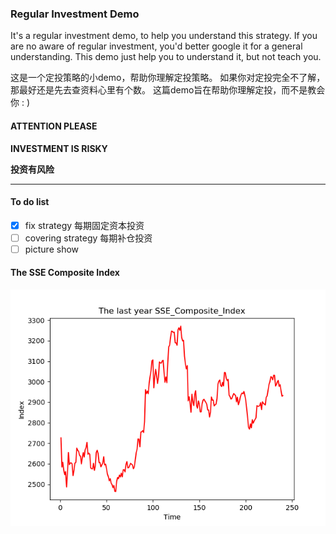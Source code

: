 ### Regular Investment Demo

It's a regular investment demo, to help you understand this strategy.
If you are no aware of regular investment, you'd better google it for a general understanding.
This demo just help you to understand it, but not teach you.

这是一个定投策略的小demo，帮助你理解定投策略。
如果你对定投完全不了解，那最好还是先去查资料心里有个数。
这篇demo旨在帮助你理解定投，而不是教会你 : ) 


#### ATTENTION PLEASE

**INVESTMENT IS RISKY**

**投资有风险**

***

#### To do list

- [x] fix strategy 每期固定资本投资
- [ ] covering strategy 每期补仓投资
- [ ] picture show

#### The SSE Composite Index

![](pics/1.png)
